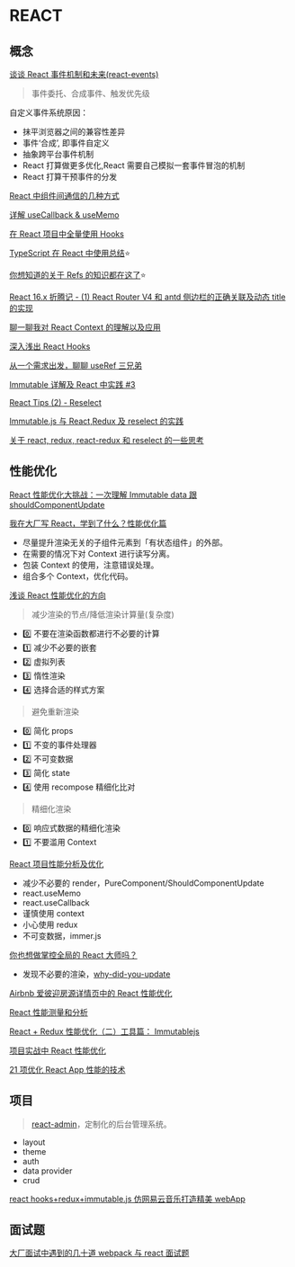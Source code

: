# REACT

## 概念

[谈谈 React 事件机制和未来(react-events)](https://zhuanlan.zhihu.com/p/78669634)

> 事件委托、合成事件、触发优先级

自定义事件系统原因：

- 抹平浏览器之间的兼容性差异
- 事件‘合成’, 即事件自定义
- 抽象跨平台事件机制
- React 打算做更多优化,React 需要自己模拟一套事件冒泡的机制
- React 打算干预事件的分发

[React 中组件间通信的几种方式](https://www.jianshu.com/p/fb915d9c99c4)

[详解 useCallback & useMemo](https://juejin.im/post/6844904101445124110)

[在 React 项目中全量使用 Hooks](https://juejin.im/post/6844904093824073742)

[TypeScript 在 React 中使用总结](https://juejin.im/post/6844903684422254606#heading-2)⭐

[你想知道的关于 Refs 的知识都在这了](https://juejin.im/post/6844903982725349390#heading-5)⭐

[React 16.x 折腾记 - (1) React Router V4 和 antd 侧边栏的正确关联及动态 title 的实现](https://juejin.im/post/5b6be6c7e51d4519044ad684)

[聊一聊我对 React Context 的理解以及应用](https://juejin.im/post/5a90e0545188257a63112977)

[深入浅出 React Hooks](https://juejin.im/post/6844903858662014983#heading-24)

[从一个需求出发，聊聊 useRef 三兄弟](https://juejin.im/post/6888616874171432973)

[Immutable 详解及 React 中实践 #3](https://github.com/camsong/blog/issues/3)

[React Tips (2) - Reselect](https://zhuanlan.zhihu.com/p/29415032)

[Immutable.js 与 React,Redux 及 reselect 的实践](https://zhuanlan.zhihu.com/p/29370325)

[关于 react, redux, react-redux 和 reselect 的一些思考](https://zhuanlan.zhihu.com/p/33985606)

## 性能优化

[React 性能优化大挑战：一次理解 Immutable data 跟 shouldComponentUpdate](https://mp.weixin.qq.com/s/oxy3yXipelNKYKi7t2KbeA)

[我在大厂写 React，学到了什么？性能优化篇](https://juejin.im/post/6889247428797530126)

- 尽量提升渲染无关的子组件元素到「有状态组件」的外部。
- 在需要的情况下对 Context 进行读写分离。
- 包装 Context 的使用，注意错误处理。
- 组合多个 Context，优化代码。

[浅谈 React 性能优化的方向](https://zhuanlan.zhihu.com/p/74229420)

> 减少渲染的节点/降低渲染计算量(复杂度)

- 0️⃣ 不要在渲染函数都进行不必要的计算
- 1️⃣ 减少不必要的嵌套
- 2️⃣ 虚拟列表
- 3️⃣ 惰性渲染
- 4️⃣ 选择合适的样式方案

> 避免重新渲染

- 0️⃣ 简化 props
- 1️⃣ 不变的事件处理器
- 2️⃣ 不可变数据
- 3️⃣ 简化 state
- 4️⃣ 使用 recompose 精细化比对

> 精细化渲染

- 0️⃣ 响应式数据的精细化渲染
- 1️⃣ 不要滥用 Context

[React 项目性能分析及优化](https://zhuanlan.zhihu.com/p/120748634)

- 减少不必要的 render，PureComponent/ShouldComponentUpdate
- react.useMemo
- react.useCallback
- 谨慎使用 context
- 小心使用 redux
- 不可变数据，immer.js

[你也想做掌控全局的 React 大师吗？](https://zhuanlan.zhihu.com/p/48059589)

- 发现不必要的渲染，[why-did-you-update](https://github.com/maicki/why-did-you-update)

[Airbnb 爱彼迎房源详情页中的 React 性能优化](https://zhuanlan.zhihu.com/p/44404836)

[React 性能测量和分析](https://juejin.im/post/6844903869378641933)

[React + Redux 性能优化（二）工具篇： Immutablejs](https://zhuanlan.zhihu.com/p/34802753)

[项目实战中 React 性能优化](https://zhuanlan.zhihu.com/p/93268933)

[21 项优化 React App 性能的技术](https://juejin.im/post/6844903881676161031#heading-12)

## 项目

> [react-admin](https://marmelab.com/react-admin/Readme.html)，定制化的后台管理系统。

- layout
- theme
- auth
- data provider
- crud

[react hooks+redux+immutable.js 仿网易云音乐打造精美 webApp](https://zhuanlan.zhihu.com/p/77782049)

## 面试题

[大厂面试中遇到的几十道 webpack 与 react 面试题](https://juejin.im/post/6844904031735775245)
